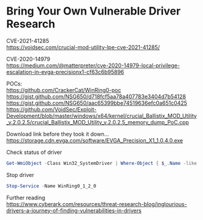 # Bring Your Own Vulnerable Driver Research  

CVE-2021-41285  
https://voidsec.com/crucial-mod-utility-lpe-cve-2021-41285/  

CVE-2020-14979  
https://medium.com/@matterpreter/cve-2020-14979-local-privilege-escalation-in-evga-precisionx1-cf63c6b95896  

POCs:  
https://github.com/CrackerCat/WinRing0-poc  
https://gist.github.com/NSG650/d718fcf5aa78a407783e3404d7b54128  
https://gist.github.com/NSG650/aac65399bbe74519636efc0a651c0425  
https://github.com/VoidSec/Exploit-Development/blob/master/windows/x64/kernel/crucial_Ballistix_MOD_Utility_v.2.0.2.5/crucial_Ballistix_MOD_Utility_v.2.0.2.5_memory_dump_PoC.cpp  

Download link before they took it down...  
https://storage.cdn.evga.com/software/EVGA_Precision_X1_1.0.4.0.exe  

Check status of driver  
```powershell  
Get-WmiObject -Class Win32_SystemDriver | Where-Object { $_.Name -like "*WinRing0*" }
```  

Stop driver  
```powershell  
Stop-Service -Name WinRing0_1_2_0
```  

Further reading  
https://www.cyberark.com/resources/threat-research-blog/inglourious-drivers-a-journey-of-finding-vulnerabilities-in-drivers  



